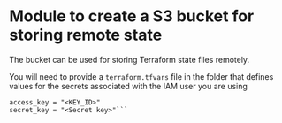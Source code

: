 # Module to create a S3 bucket for storing remote state

The bucket can be used for storing Terraform state files remotely.

You will need to provide a `terraform.tfvars` file in the folder that defines values for the secrets associated with the IAM user you are using

    access_key = "<KEY_ID>"
    secret_key = "<Secret key>"```
